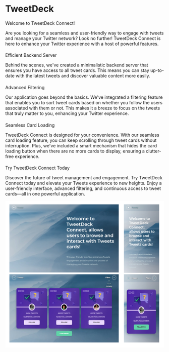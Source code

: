 # TweetDeck

####
Welcome to TweetDeck Connect!

Are you looking for a seamless and user-friendly way to engage with tweets and manage your Twitter network? Look no further! TweetDeck Connect is here to enhance your Twitter experience with a host of powerful features.
####

####
Efficient Backend Server

Behind the scenes, we've created a minimalistic backend server that ensures you have access to all tweet cards. This means you can stay up-to-date with the latest tweets and discover valuable content more easily.
####
Advanced Filtering

Our application goes beyond the basics. We've integrated a filtering feature that enables you to sort tweet cards based on whether you follow the users associated with them or not. This makes it a breeze to focus on the tweets that truly matter to you, enhancing your Twitter experience.
####
Seamless Card Loading

TweetDeck Connect is designed for your convenience. With our seamless card loading feature, you can keep scrolling through tweet cards without interruption. Plus, we've included a smart mechanism that hides the card loading button when there are no more cards to display, ensuring a clutter-free experience.
####
Try TweetDeck Connect Today

Discover the future of tweet management and engagement. Try TweetDeck Connect today and elevate your Tweets experience to new heights. Enjoy a user-friendly interface, advanced filtering, and continuous access to tweet cards—all in one powerful application.

![preview](https://github.com/Inna-Mykytiuk/tweet-cards/blob/main/assets/tweets.jpg)



